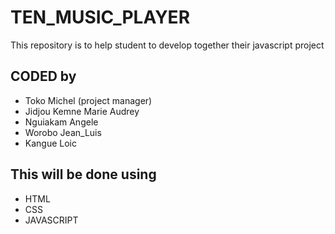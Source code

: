 # TEN_MUSIC_PLAYER
This repository is to help student to develop together their javascript project

## CODED by
- Toko Michel (project manager)
- Jidjou Kemne Marie Audrey
- Nguiakam Angele
- Worobo Jean_Luis
- Kangue Loic

## This will be done using 
- HTML
- CSS
- JAVASCRIPT
